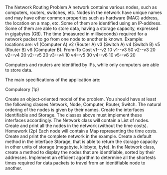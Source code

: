 The Network Routing Problem
A network contains various nodes, such as computers, routers, switches, etc. Nodes in the network have unique names and may have other common properties such as hardware (MAC) address, the location on a map, etc.
Some of them are identified using an IP-address. Some of them are able to store data, having a storage capacity, expressed in gigabytes (GB).
The time (measured in milliseconds) required for a network packet to go from one node to another is known.
Example: locations are: v1 (Computer A) v2 (Router A) v3 (Switch A) v4 (Switch B) v5 (Router B) v6 (Computer B).
From-To	Cost
v1--v2	10
v1--v3	50
v2--v3	20
v2--v4	20
v2--v5	20
v3--v4	10
v4--v5	30
v4--v6	10
v5--v6	20

Computers and routers are identified by IPs, while only computers are able to store data.

The main specifications of the application are:

Compulsory (1p)

Create an object-oriented model of the problem. You should have at least the following classes Network, Node, Computer, Router, Switch. The natural ordering of the nodes is given by their names.
Create the interfaces Identifiable and Storage. The classes above must implement these interfaces accordingly.
The Network class will contain a List of nodes.
Create and print all the nodes in the network (without the time costs).
Homework (2p)
Each node will contain a Map representing the time costs. Create and print the complete network in the example.
Create a default method in the interface Storage, that is able to return the storage capacity in other units of storage (megabyte, kilobyte, byte).
In the Network class, create a method to display the nodes that are identifiable, sorted by their addresses.
Implement an efficient agorithm to determine all the shortests times required for data packets to travel from an identifiable node to another.
